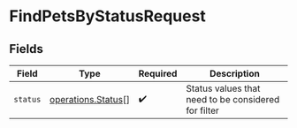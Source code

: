 # FindPetsByStatusRequest


## Fields

| Field                                                    | Type                                                     | Required                                                 | Description                                              |
| -------------------------------------------------------- | -------------------------------------------------------- | -------------------------------------------------------- | -------------------------------------------------------- |
| `status`                                                 | [operations.Status](../../models/operations/status.md)[] | :heavy_check_mark:                                       | Status values that need to be considered for filter      |